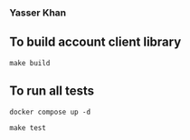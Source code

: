 ### Yasser Khan

## To build account client library

```
make build
```

## To run all tests

```
docker compose up -d

make test
```
